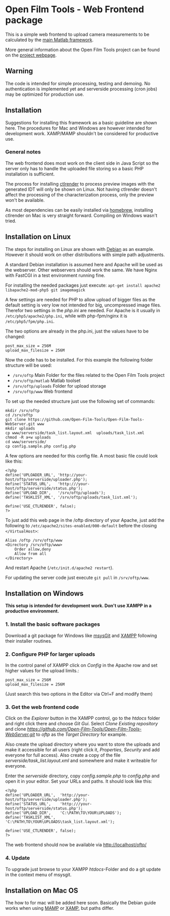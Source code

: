 # Open Film Tools - Web Frontend package

This is a simple web frontend to upload camera measurements to be calculated by the [main Matlab framework](https://github.com/Open-Film-Tools/HDM_OFT). 

More general information about the Open Film Tools project can be found on the [project webpage](https://www.hdm-stuttgart.de/open-film-tools/english).


## Warning

The code is intended for simple processing, testing and demoing. No authentication is implemented yet and serverside processing (cron jobs) may be optimized for production use.


## Installation

Suggestions for installing this framework as a basic guideline are shown here. The procedures for Mac and Windows are however intended for development work. XAMP/MAMP shouldn't be considered for productive use.


### General notes

The web frontend does most work on the client side in Java Script so the server only has to handle the uploaded file storing so a basic PHP installation is sufficient.

The process for installing [ctlrender](https://github.com/ampas/CTL) to process preview images with the generated IDT will only be shown on Linux. Not having ctlrender doesn't affect the processing of the characterization process, only the preview won't be available.

As most dependencies can be easily installed via [homebrew](http://brew.sh), installing ctlrender on Mac is very straight forward. Compiling on Windows wasn't tried.


## Installation on Linux

The steps for installing on Linux are shown with [Debian](https://www.debian.org) as an example. However it should work on other distributions with simple path adjustments.

A standard Debian installation is assumed here and Apache will be used as the webserver. Other webservers should work the same. We have Nginx with FastCGI in a test environment running fine.

For installing the needed packages just execute:
```apt-get install apache2 libapache2-mod-php5 git imagemagick```

A few settings are needed for PHP to allow upload of bigger files as the default setting is very low not intended for big, uncompressed image files. Therefor two settings in the *php.ini* are needed. For Apache is it usually in ```/etc/php5/apache2/php.ini```, while with php-fpm/nginx it is ```/etc/php5/fpm/php.ini```.

The two options are already in the php.ini, just the values have to be changed:

```
post_max_size = 256M
upload_max_filesize = 256M
```

Now the code has to be installed. For this example the following folder structure will be used:

* ```/srv/oftp``` Main Folder for the files related to the Open Film Tools project
* ```/srv/oftp/matlab``` Matlab toolset
* ```/srv/oftp/uploads``` Folder for upload storage
* ```/srv/oftp/www``` Web frontend

To set up the needed structure just use the following set of commands:

```
mkdir /srv/oftp
cd /srv/oftp
git clone https://github.com/Open-Film-Tools/Open-Film-Tools-WebServer.git www
mkdir uploads
cp www/serverside/task_list.layout.xml 	uploads/task_list.xml
chmod -R a+w uploads
cd www/serverside/
cp config.sample.php config.php
```

A few options are needed for this config file. A most basic file could look like this:

```
<?php
define('UPLOADER_URL', 'http://your-host/oftp/serverside/uploader.php');
define('STATUS_URL',   'http:///your-host/oftp/serverside/status.php');
define('UPLOAD_DIR',   '/srv/oftp/uploads');
define('TASKLIST_XML', '/srv/oftp/uploads/task_list.xml');

define('USE_CTLRENDER', false);
?>
```

To just add this web page in the /oftp directory of your Apache, just add the following to ```/etc/apache2/sites-enabled/000-default``` before the closing ```</VirtualHost>```:

```
Alias /oftp /srv/oftp/www
<Directory /srv/oftp/www>
	Order allow,deny
	Allow from all
</Directory>
```

And restart Apache (```/etc/init.d/apache2 restart```).

For updating the server code just execute ```git pull``` in ```/srv/oftp/www```. 


## Installation on Windows

**This setup is intended for development work. Don't use XAMPP in a productive environment.**

### 1. Install the basic software packages

Download a git package for Windows like [msysGit](http://msysgit.github.io) and [XAMPP](https://www.apachefriends.org/index.html) following their installer routines.

### 2. Configure PHP for larger uploads

In the control panel of XAMPP click on *Config* in the Apache row and set higher values for the upload limits.:

```
post_max_size = 256M
upload_max_filesize = 256M
```

(Just search this two options in the Editor via Ctrl+F and modify them)

### 3. Get the web frontend code

Click on the *Explorer* button in the XAMPP control, go to the *htdocs* folder and right click there and choose *Git Gui*. Select *Clone Existing repository* and clone *https://github.com/Open-Film-Tools/Open-Film-Tools-WebServer.git* to *oftp* as the *Target Directory* for example.

Also create the upload directory where you want to store the uploads and make it accessible for all users (right click it, *Properties*, *Security* and add everyone for full access). Also create a copy of the file *serverside/task_list.layout.xml* and somewhere and make it writeable for everyone.

Enter the *serverside* directory, copy *config.sample.php* to *config.php* and open it in your editor. Set your URLs and paths. It should look like this:

```
<?php
define('UPLOADER_URL', 	'http://your-host/oftp/serverside/uploader.php');
define('STATUS_URL', 	'http:///your-host/oftp/serverside/status.php');
define('UPLOAD_DIR',    'C:\PATH\TO\YOUR\UPLOADS');
define('TASKLIST_XML',  'C:\PATH\TO\YOUR\UPLOADS\task_list.layout.xml');

define('USE_CTLRENDER', false);
?>
```

The web frontend should now be available via [http://localhost/oftp/](http://localhost/oftp/)


### 4. Update

To upgrade just browse to your XAMPP *htdocs*-Folder and do a git update in the context menu of msysgit.


## Installation on Mac OS

The how to for mac will be added here soon. Basically the Debian guide works when using [MAMP](https://www.mamp.info/en/) or [XAMP](https://www.apachefriends.org/index.html), but paths differ.